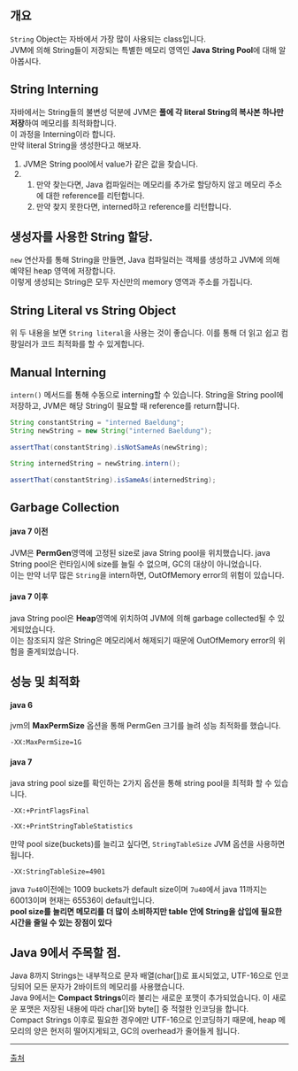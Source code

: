 ## 개요
`String` Object는 자바에서 가장 많이 사용되는 class입니다.<br/>
JVM에 의해 String들이 저장되는 특별한 메모리 영역인 **Java String Pool**에 대해 알아봅시다.

## String Interning
자바에서는 String들의 불변성 덕분에 JVM은 **풀에 각 literal String의 복사본 하나만 저장**하여 메모리를 최적화합니다.<br/>
이 과정을 Interning이라 합니다.<br/>
만약 literal String을 생성한다고 해보자.
 1. JVM은 String pool에서 value가 같은 값을 찾습니다.<br/>
 2.
    1. 만약 찾는다면, Java 컴파일러는 메모리를 추가로 할당하지 않고 메모리 주소에 대한 reference를 리턴합니다.
    2. 만약 찾지 못한다면, interned하고 reference를 리턴합니다.
  
## 생성자를 사용한 String 할당.
`new` 연산자를 통해 String을 만들면, Java 컴파일러는 객체를 생성하고 JVM에 의해 예약된 heap 영역에 저장합니다.<br/>
이렇게 생성되는 String은 모두 자신만의 memory 영역과 주소를 가집니다.

## String Literal vs String Object
위 두 내용을 보면 `String literal`을 사용는 것이 좋습니다. 이를 통해 더 읽고 쉽고 컴팡일러가 코드 최적화를 할 수 있게합니다.

## Manual Interning
`intern()` 메서드를 통해 수동으로 interning할 수 있습니다. String을 String pool에 저장하고, JVM은 해당 String이 필요할 때 reference를 return합니다.
```java
String constantString = "interned Baeldung";
String newString = new String("interned Baeldung");
 
assertThat(constantString).isNotSameAs(newString);
 
String internedString = newString.intern();
 
assertThat(constantString).isSameAs(internedString);
```

## Garbage Collection

#### java 7 이전
JVM은 **PermGen**영역에 고정된 size로 java String pool을 위치했습니다. java String pool은 런타임시에 size를 늘릴 수 없으며, GC의 대상이 아니었습니다.<br/>
이는 만약 너무 많은 `String`을 intern하면, OutOfMemory error의 위험이 있습니다.

#### java 7 이후
java String pool은 **Heap**영역에 위치하여 JVM에 의해 garbage collected될 수 있게되었습니다.<br/>
이는 참조되지 않은 String은 메모리에서 해제되기 때문에 OutOfMemory error의 위험을 줄게되었습니다.

## 성능 및 최적화

#### java 6
jvm의 **MaxPermSize** 옵션을 통해 PermGen 크기를 늘려 성능 최적화를 했습니다.
```
-XX:MaxPermSize=1G
```

#### java 7
java string pool size를 확인하는 2가지 옵션을 통해 string pool을 최적화 할 수 있습니다.
```
-XX:+PrintFlagsFinal
```
```
-XX:+PrintStringTableStatistics
```
만약 pool size(buckets)를 늘리고 싶다면, `StringTableSize` JVM 옵션을 사용하면 됩니다.
```
-XX:StringTableSize=4901
```
java `7u40`이전에는 1009 buckets가 default size이며 `7u40`에서 java 11까지는 60013이며 현재는 65536이 default입니다.<br/>
**pool size를 늘리면 메모리를 더 많이 소비하지만 table 안에 String을 삽입에 필요한 시간을 줄일 수 있는 장점이 있다**
 

## Java 9에서 주목할 점.
Java 8까지 Strings는 내부적으로 문자 배열(char[])로 표시되었고, UTF-16으로 인코딩되어 모든 문자가 2바이트의 메모리를 사용했습니다.<br/>
Java 9에서는 **Compact Strings**이라 불리는 새로운 포맷이 추가되었습니다. 이 새로운 포맷은 저장된 내용에 따라 char[]와 byte[] 중 적절한 인코딩을 합니다.<br/>
Compact Strings 이후로 필요한 경우에만 UTF-16으로 인코딩하기 때문에, heap 메모리의 양은 현저히 떨어지게되고, GC의 overhead가 줄어들게 됩니다.

-----
[출처](https://www.baeldung.com/java-string-pool)
